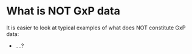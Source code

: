 # What is NOT GxP data
It is easier to look at typical examples of what does NOT constitute GxP data:

* ....?